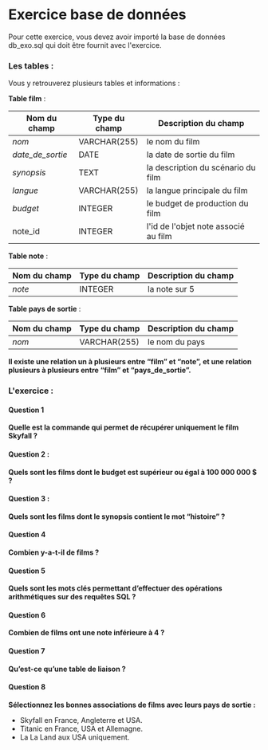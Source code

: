 # Exercice base de données

Pour cette exercice, vous devez avoir importé la base de données db_exo.sql qui doit être fournit avec l'exercice.

### Les tables :

Vous y retrouverez plusieurs tables et informations :

__Table film__ :

| **Nom du champ** | **Type du champ** | **Description du champ**             |
| ---------------- | ----------------- | ------------------------------------ |
| *nom*            | VARCHAR(255)      | le nom du film                       |
| *date_de_sortie* | DATE              | la date de sortie du film            |
| *synopsis*       | TEXT              | la description du scénario du film   |
| *langue*         | VARCHAR(255)      | la langue principale du film         |
| *budget*         | INTEGER           | le budget de production du film      |
| note_id          | INTEGER           | l'id de l'objet note associé au film |

**Table note** :

| **Nom du champ** | **Type du champ** | **Description du champ** |
| ---------------- | ----------------- | ------------------------ |
| *note*           | INTEGER           | la note sur 5            |

**Table pays de sortie** :

| **Nom du champ** | **Type du champ** | **Description du champ** |
| ---------------- | ----------------- | ------------------------ |
| *nom*            | VARCHAR(255)      | le nom du pays           |

**Il existe une relation un à plusieurs entre “film” et “note”, et une relation plusieurs à plusieurs entre “film” et “pays_de_sortie”.**



### L'exercice :

#### Question 1

**Quelle est la commande qui permet de récupérer uniquement le film Skyfall ?**



#### Question 2 :

**Quels sont les films dont le budget est supérieur ou égal à 100 000 000 $ ?**



#### Question 3 :

**Quels sont les films dont le synopsis contient le mot “histoire” ?**



#### Question 4

**Combien y-a-t-il de films ?**



#### Question 5

**Quels sont les mots clés permettant d’effectuer des opérations arithmétiques sur des requêtes SQL ?**



#### Question 6

**Combien de films ont une note inférieure à 4 ?**



#### Question 7

**Qu’est-ce qu’une table de liaison ?**



#### Question 8

**Sélectionnez les bonnes associations de films avec leurs pays de sortie :**

- Skyfall en France, Angleterre et USA.
- Titanic en France, USA et Allemagne.
- La La Land aux USA uniquement.